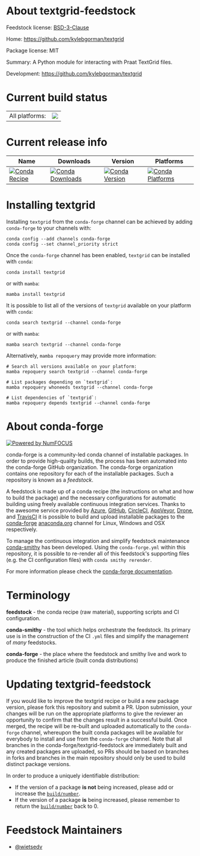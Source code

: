 About textgrid-feedstock
========================

Feedstock license: [BSD-3-Clause](https://github.com/conda-forge/textgrid-feedstock/blob/main/LICENSE.txt)

Home: https://github.com/kylebgorman/textgrid

Package license: MIT

Summary: A Python module for interacting with Praat TextGrid files.

Development: https://github.com/kylebgorman/textgrid

Current build status
====================


<table><tr><td>All platforms:</td>
    <td>
      <a href="https://dev.azure.com/conda-forge/feedstock-builds/_build/latest?definitionId=12177&branchName=main">
        <img src="https://dev.azure.com/conda-forge/feedstock-builds/_apis/build/status/textgrid-feedstock?branchName=main">
      </a>
    </td>
  </tr>
</table>

Current release info
====================

| Name | Downloads | Version | Platforms |
| --- | --- | --- | --- |
| [![Conda Recipe](https://img.shields.io/badge/recipe-textgrid-green.svg)](https://anaconda.org/conda-forge/textgrid) | [![Conda Downloads](https://img.shields.io/conda/dn/conda-forge/textgrid.svg)](https://anaconda.org/conda-forge/textgrid) | [![Conda Version](https://img.shields.io/conda/vn/conda-forge/textgrid.svg)](https://anaconda.org/conda-forge/textgrid) | [![Conda Platforms](https://img.shields.io/conda/pn/conda-forge/textgrid.svg)](https://anaconda.org/conda-forge/textgrid) |

Installing textgrid
===================

Installing `textgrid` from the `conda-forge` channel can be achieved by adding `conda-forge` to your channels with:

```
conda config --add channels conda-forge
conda config --set channel_priority strict
```

Once the `conda-forge` channel has been enabled, `textgrid` can be installed with `conda`:

```
conda install textgrid
```

or with `mamba`:

```
mamba install textgrid
```

It is possible to list all of the versions of `textgrid` available on your platform with `conda`:

```
conda search textgrid --channel conda-forge
```

or with `mamba`:

```
mamba search textgrid --channel conda-forge
```

Alternatively, `mamba repoquery` may provide more information:

```
# Search all versions available on your platform:
mamba repoquery search textgrid --channel conda-forge

# List packages depending on `textgrid`:
mamba repoquery whoneeds textgrid --channel conda-forge

# List dependencies of `textgrid`:
mamba repoquery depends textgrid --channel conda-forge
```


About conda-forge
=================

[![Powered by
NumFOCUS](https://img.shields.io/badge/powered%20by-NumFOCUS-orange.svg?style=flat&colorA=E1523D&colorB=007D8A)](https://numfocus.org)

conda-forge is a community-led conda channel of installable packages.
In order to provide high-quality builds, the process has been automated into the
conda-forge GitHub organization. The conda-forge organization contains one repository
for each of the installable packages. Such a repository is known as a *feedstock*.

A feedstock is made up of a conda recipe (the instructions on what and how to build
the package) and the necessary configurations for automatic building using freely
available continuous integration services. Thanks to the awesome service provided by
[Azure](https://azure.microsoft.com/en-us/services/devops/), [GitHub](https://github.com/),
[CircleCI](https://circleci.com/), [AppVeyor](https://www.appveyor.com/),
[Drone](https://cloud.drone.io/welcome), and [TravisCI](https://travis-ci.com/)
it is possible to build and upload installable packages to the
[conda-forge](https://anaconda.org/conda-forge) [anaconda.org](https://anaconda.org/)
channel for Linux, Windows and OSX respectively.

To manage the continuous integration and simplify feedstock maintenance
[conda-smithy](https://github.com/conda-forge/conda-smithy) has been developed.
Using the ``conda-forge.yml`` within this repository, it is possible to re-render all of
this feedstock's supporting files (e.g. the CI configuration files) with ``conda smithy rerender``.

For more information please check the [conda-forge documentation](https://conda-forge.org/docs/).

Terminology
===========

**feedstock** - the conda recipe (raw material), supporting scripts and CI configuration.

**conda-smithy** - the tool which helps orchestrate the feedstock.
                   Its primary use is in the construction of the CI ``.yml`` files
                   and simplify the management of *many* feedstocks.

**conda-forge** - the place where the feedstock and smithy live and work to
                  produce the finished article (built conda distributions)


Updating textgrid-feedstock
===========================

If you would like to improve the textgrid recipe or build a new
package version, please fork this repository and submit a PR. Upon submission,
your changes will be run on the appropriate platforms to give the reviewer an
opportunity to confirm that the changes result in a successful build. Once
merged, the recipe will be re-built and uploaded automatically to the
`conda-forge` channel, whereupon the built conda packages will be available for
everybody to install and use from the `conda-forge` channel.
Note that all branches in the conda-forge/textgrid-feedstock are
immediately built and any created packages are uploaded, so PRs should be based
on branches in forks and branches in the main repository should only be used to
build distinct package versions.

In order to produce a uniquely identifiable distribution:
 * If the version of a package **is not** being increased, please add or increase
   the [``build/number``](https://docs.conda.io/projects/conda-build/en/latest/resources/define-metadata.html#build-number-and-string).
 * If the version of a package **is** being increased, please remember to return
   the [``build/number``](https://docs.conda.io/projects/conda-build/en/latest/resources/define-metadata.html#build-number-and-string)
   back to 0.

Feedstock Maintainers
=====================

* [@wietsedv](https://github.com/wietsedv/)

